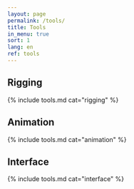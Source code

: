 ```yaml
---
layout: page
permalink: /tools/
title: Tools
in_menu: true
sort: 1
lang: en
ref: tools
---
```


## Rigging

{% include tools.md cat="rigging" %}  

## Animation

{% include tools.md cat="animation" %}  

## Interface

{% include tools.md cat="interface" %}  

